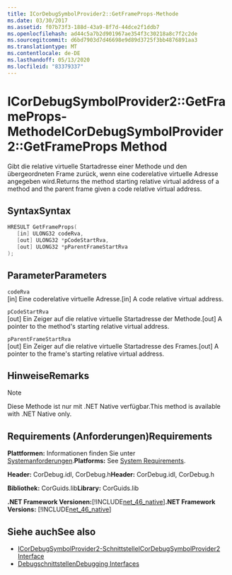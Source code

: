 ```yaml
---
title: ICorDebugSymbolProvider2::GetFrameProps-Methode
ms.date: 03/30/2017
ms.assetid: f07b73f3-188d-43a9-8f7d-44dce2f1ddb7
ms.openlocfilehash: ad44c5a7b2d901967ae354f3c30218a8c7f2c2de
ms.sourcegitcommit: d6bd7903d7d46698e9d89d3725f3bb4876891aa3
ms.translationtype: MT
ms.contentlocale: de-DE
ms.lasthandoff: 05/13/2020
ms.locfileid: "83379337"
---
```

# <a name="icordebugsymbolprovider2getframeprops-method"></a><span data-ttu-id="e4204-102">ICorDebugSymbolProvider2::GetFrameProps-Methode</span><span class="sxs-lookup"><span data-stu-id="e4204-102">ICorDebugSymbolProvider2::GetFrameProps Method</span></span>
<span data-ttu-id="e4204-103">Gibt die relative virtuelle Startadresse einer Methode und den übergeordneten Frame zurück, wenn eine coderelative virtuelle Adresse angegeben wird.</span><span class="sxs-lookup"><span data-stu-id="e4204-103">Returns the method starting relative virtual address of a method and the parent frame given a code relative virtual address.</span></span>  
  
## <a name="syntax"></a><span data-ttu-id="e4204-104">Syntax</span><span class="sxs-lookup"><span data-stu-id="e4204-104">Syntax</span></span>  
  
```cpp  
HRESULT GetFrameProps(  
   [in] ULONG32 codeRva,  
   [out] ULONG32 *pCodeStartRva,  
   [out] ULONG32 *pParentFrameStartRva  
);  
```  
  
## <a name="parameters"></a><span data-ttu-id="e4204-105">Parameter</span><span class="sxs-lookup"><span data-stu-id="e4204-105">Parameters</span></span>  
 `codeRva`  
 <span data-ttu-id="e4204-106">[in] Eine coderelative virtuelle Adresse.</span><span class="sxs-lookup"><span data-stu-id="e4204-106">[in] A code relative virtual address.</span></span>  
  
 `pCodeStartRva`  
 <span data-ttu-id="e4204-107">[out] Ein Zeiger auf die relative virtuelle Startadresse der Methode.</span><span class="sxs-lookup"><span data-stu-id="e4204-107">[out] A pointer to the method's starting relative virtual address.</span></span>  
  
 `pParentFrameStartRva`  
 <span data-ttu-id="e4204-108">[out] Ein Zeiger auf die relative virtuelle Startadresse des Frames.</span><span class="sxs-lookup"><span data-stu-id="e4204-108">[out] A pointer to the frame's starting relative virtual address.</span></span>  
  
## <a name="remarks"></a><span data-ttu-id="e4204-109">Hinweise</span><span class="sxs-lookup"><span data-stu-id="e4204-109">Remarks</span></span>  
  
> [!NOTE]
> <span data-ttu-id="e4204-110">Diese Methode ist nur mit .NET Native verfügbar.</span><span class="sxs-lookup"><span data-stu-id="e4204-110">This method is available with .NET Native only.</span></span>  
  
## <a name="requirements"></a><span data-ttu-id="e4204-111">Requirements (Anforderungen)</span><span class="sxs-lookup"><span data-stu-id="e4204-111">Requirements</span></span>  
 <span data-ttu-id="e4204-112">**Plattformen:** Informationen finden Sie unter [Systemanforderungen](../../get-started/system-requirements.md).</span><span class="sxs-lookup"><span data-stu-id="e4204-112">**Platforms:** See [System Requirements](../../get-started/system-requirements.md).</span></span>  
  
 <span data-ttu-id="e4204-113">**Header:** CorDebug.idl, CorDebug.h</span><span class="sxs-lookup"><span data-stu-id="e4204-113">**Header:** CorDebug.idl, CorDebug.h</span></span>  
  
 <span data-ttu-id="e4204-114">**Bibliothek:** CorGuids.lib</span><span class="sxs-lookup"><span data-stu-id="e4204-114">**Library:** CorGuids.lib</span></span>  
  
 <span data-ttu-id="e4204-115">**.NET Framework Versionen:**[!INCLUDE[net_46_native](../../../../includes/net-46-native-md.md)]</span><span class="sxs-lookup"><span data-stu-id="e4204-115">**.NET Framework Versions:** [!INCLUDE[net_46_native](../../../../includes/net-46-native-md.md)]</span></span>  
  
## <a name="see-also"></a><span data-ttu-id="e4204-116">Siehe auch</span><span class="sxs-lookup"><span data-stu-id="e4204-116">See also</span></span>

- [<span data-ttu-id="e4204-117">ICorDebugSymbolProvider2-Schnittstelle</span><span class="sxs-lookup"><span data-stu-id="e4204-117">ICorDebugSymbolProvider2 Interface</span></span>](icordebugsymbolprovider2-interface.md)
- [<span data-ttu-id="e4204-118">Debugschnittstellen</span><span class="sxs-lookup"><span data-stu-id="e4204-118">Debugging Interfaces</span></span>](debugging-interfaces.md)
